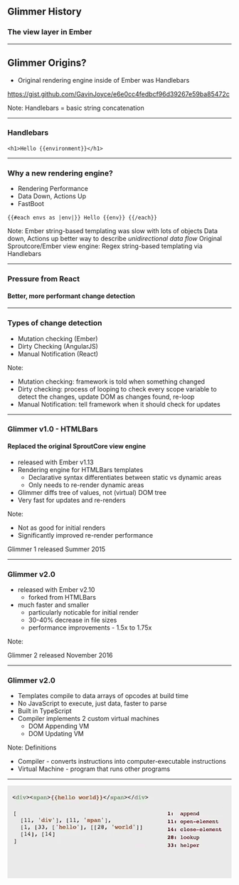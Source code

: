 ## Glimmer History
### The view layer in Ember

----

## Glimmer Origins?

- Original rendering engine inside of Ember was Handlebars

https://gist.github.com/GavinJoyce/e6e0cc4fedbcf96d39267e59ba85472c

Note:
Handlebars = basic string concatenation

----

### Handlebars

    <h1>Hello {{environment}}</h1>

----

### Why a new rendering engine?

- Rendering Performance
- Data Down, Actions Up
- FastBoot


```
{{#each envs as |env|}} Hello {{env}} {{/each}}
```	


Note:
Ember string-based templating was slow with lots of objects
Data down, Actions up better way to describe *unidirectional data flow*
Original Sproutcore/Ember view engine: Regex string-based templating via Handlebars

----

### Pressure from React
#### Better, more performant change detection

----

### Types of change detection

- Mutation checking (Ember)
- Dirty Checking (AngularJS)
- Manual Notification (React)

Note: 
- Mutation checking: framework is told when something changed
- Dirty checking: process of looping to check every scope variable to detect the changes, update DOM as changes found, re-loop
- Manual Notification: tell framework when it should check for updates

----

### Glimmer v1.0 - HTMLBars
#### Replaced the original SproutCore view engine

- released with Ember v1.13
- Rendering engine for HTMLBars templates
  - Declarative syntax differentiates between static vs dynamic areas
  - Only needs to re-render dynamic areas
- Glimmer diffs tree of values, not (virtual) DOM tree
- Very fast for updates and re-renders

Note: 
- Not as good for initial renders
- Significantly improved re-render performance

Glimmer 1 released Summer 2015

----

### Glimmer v2.0 
- released with Ember v2.10
  - forked from HTMLBars
- much faster and smaller
  - particularly noticable for initial render
  - 30-40% decrease in file sizes
  - performance improvements - 1.5x to 1.75x

  
Note:

Glimmer 2 released November 2016

----

### Glimmer v2.0

- Templates compile to data arrays of opcodes at build time
- No JavaScript to execute, just data, faster to parse
- Built in TypeScript
- Compiler implements 2 custom virtual machines
  - DOM Appending VM
  - DOM Updating VM

Note:
Definitions

- Compiler - converts instructions into computer-executable instructions
- Virtual Machine - program that runs other programs

----


![Glimmer2 Opcodes](img/glimmer2-opcodes.png) 